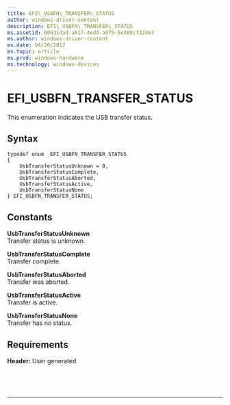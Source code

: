 ```yaml
---
title: EFI\_USBFN\_TRANSFER\_STATUS
author: windows-driver-content
description: EFI\_USBFN\_TRANSFER\_STATUS
ms.assetid: 60631dad-a617-4ed4-a975-5e480cf324e3
ms.author: windows-driver-content
ms.date: 04/20/2017
ms.topic: article
ms.prod: windows-hardware
ms.technology: windows-devices
---
```


# EFI\_USBFN\_TRANSFER\_STATUS


This enumeration indicates the USB transfer status.

## Syntax


``` syntax
typedef enum _EFI_USBFN_TRANSFER_STATUS 
{
    UsbTransferStatusUnknown = 0,
    UsbTransferStatusComplete,
    UsbTransferStatusAborted,
    UsbTransferStatusActive,
    UsbTransferStatusNone
} EFI_USBFN_TRANSFER_STATUS;
```

## Constants


<a href="" id="usbtransferstatusunknown"></a>**UsbTransferStatusUnknown**  
Transfer status is unknown.

<a href="" id="usbtransferstatuscomplete"></a>**UsbTransferStatusComplete**  
Transfer complete.

<a href="" id="usbtransferstatusaborted"></a>**UsbTransferStatusAborted**  
Transfer was aborted.

<a href="" id="usbtransferstatusactive"></a>**UsbTransferStatusActive**  
Transfer is active.

<a href="" id="usbtransferstatusnone"></a>**UsbTransferStatusNone**  
Transfer has no status.

## Requirements


**Header:** User generated

 

 


--------------------


